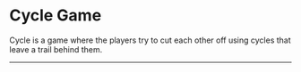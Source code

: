 # Cycle Game

Cycle is a game where the players try to cut each other off using cycles that leave a trail behind them.

---

